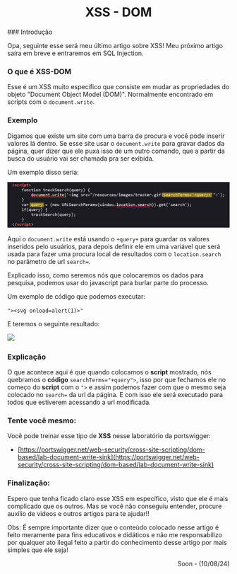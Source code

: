 <h1 align="center">XSS - DOM</h1>
### Introdução

Opa, seguinte esse será meu último artigo sobre XSS! Meu próximo artigo saíra em breve e entraremos em SQL Injection.

### O que é XSS-DOM

Esse é um XSS muito específico que consiste em mudar as propriedades do objeto "Document Object Model (DOM)". Normalmente encontrado em scripts com o ```document.write```.

### Exemplo

Digamos que existe um site com uma barra de procura e você pode inserir valores lá dentro. Se esse site usar o ```document.write``` para gravar dados da página, quer dizer que ele puxa isso de um outro comando, que a partir da busca do usuário vai ser chamada pra ser exibida.

Um exemplo disso seria: 

<img src="Imagens/XSS - DOM/ex01.png"></img>

Aqui o ```document.write``` está usando o ```+query+``` para guardar os valores inseridos pelo usuários, para depois definir ele em uma variável que será usada para fazer uma procura local de resultados com o ```location.search``` no parâmetro de url ```search=```. 

Explicado isso, como seremos nós que colocaremos os dados para pesquisa, podemos usar do javascript para burlar parte do processo.

Um exemplo de código que podemos executar:

```"><svg onload=alert(1)>"```

E teremos o seguinte resultado: 

<img src="Imagens/XSS - DOM/ex02.png"></img>

### Explicação

O que acontece aqui é que quando colocamos o **script** mostrado, nós quebramos o **código** ```searchTerms="+query">```, isso por que fechamos ele no começo do **script** com o ```">``` e assim podemos fazer com que o mesmo seja colocado no ```search=``` da url da página. E com isso ele será executado para todos que estiverem acessando a url modificada.

### Tente você mesmo:

Você pode treinar esse tipo de **XSS** nesse laboratório da portswigger:

- [https://portswigger.net/web-security/cross-site-scripting/dom-based/lab-document-write-sink](https://portswigger.net/web-security/cross-site-scripting/dom-based/lab-document-write-sink)

### Finalização:

Espero que tenha ficado claro esse XSS em específico, visto que ele é mais complicado que os outros. Mas se você não conseguiu entender, procure auxílio de videos e outros artigos para te ajudar!! 


Obs: É sempre importante dizer que o conteúdo colocado nesse artigo é feito meramente para fins educativos e didáticos e não me responsabilizo por qualquer ato ilegal feito a partir do conhecimento desse artigo por mais simples que ele seja!

<p align="right">Soon - (10/08/24)</p>
